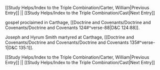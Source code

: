 [[Study Helps/Index to the Triple Combination/Carter, William|Previous Entry]]  ||  [[Study Helps/Index to the Triple Combination/Cast|Next Entry]]

 gospel proclaimed in Carthage, [[Doctrine and Covenants/Doctrine and Covenants/Doctrine and Covenants 124#^verse-88|D&C 124:88]].

 Joseph and Hyrum Smith martyred at Carthage, [[Doctrine and Covenants/Doctrine and Covenants/Doctrine and Covenants 135#^verse-1|D&C 135:1]].

[[Study Helps/Index to the Triple Combination/Carter, William|Previous Entry]]  ||  [[Study Helps/Index to the Triple Combination/Cast|Next Entry]]
